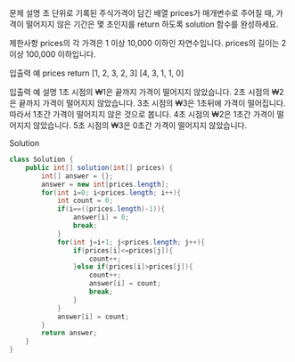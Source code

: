 문제 설명
초 단위로 기록된 주식가격이 담긴 배열 prices가 매개변수로 주어질 때, 가격이 떨어지지 않은 기간은 몇 초인지를 return 하도록 solution 함수를 완성하세요.

제한사항
prices의 각 가격은 1 이상 10,000 이하인 자연수입니다.
prices의 길이는 2 이상 100,000 이하입니다.

입출력 예
prices	        return
[1, 2, 3, 2, 3]	[4, 3, 1, 1, 0]

입출력 예 설명
1초 시점의 ₩1은 끝까지 가격이 떨어지지 않았습니다.
2초 시점의 ₩2은 끝까지 가격이 떨어지지 않았습니다.
3초 시점의 ₩3은 1초뒤에 가격이 떨어집니다. 따라서 1초간 가격이 떨어지지 않은 것으로 봅니다.
4초 시점의 ₩2은 1초간 가격이 떨어지지 않았습니다.
5초 시점의 ₩3은 0초간 가격이 떨어지지 않았습니다.

Solution
```java
class Solution {
    public int[] solution(int[] prices) {
        int[] answer = {};
        answer = new int[prices.length];
        for(int i=0; i<prices.length; i++){
            int count = 0;
            if(i==((prices.length)-1)){
                answer[i] = 0;
                break;
            }
            for(int j=i+1; j<prices.length; j++){
                if(prices[i]<=prices[j]){
                    count++;
                }else if(prices[i]>prices[j]){
                    count++;
                    answer[i] = count;
                    break;
                }
            }
            answer[i] = count;
        }
        return answer;
    }
}
```
